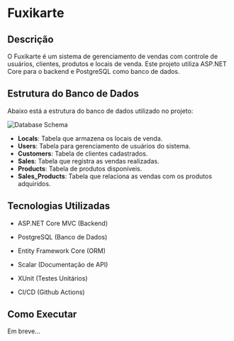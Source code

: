 # Fuxikarte

## Descrição

O Fuxikarte é um sistema de gerenciamento de vendas com controle de usuários, clientes, produtos e locais de venda. Este projeto utiliza ASP.NET Core para o backend e PostgreSQL como banco de dados.

## Estrutura do Banco de Dados

Abaixo está a estrutura do banco de dados utilizado no projeto:

![Database Schema](./DER.svg)

* **Locals**: Tabela que armazena os locais de venda.
* **Users**: Tabela para gerenciamento de usuários do sistema.
* **Customers**: Tabela de clientes cadastrados.
* **Sales**: Tabela que registra as vendas realizadas.
* **Products**: Tabela de produtos disponíveis.
* **Sales\_Products**: Tabela que relaciona as vendas com os produtos adquiridos.

## Tecnologias Utilizadas

* ASP.NET Core MVC (Backend)

* PostgreSQL (Banco de Dados)

* Entity Framework Core (ORM)

* Scalar (Documentação de API)

* XUnit (Testes Unitários)

* CI/CD (Github Actions)

## Como Executar

Em breve...
